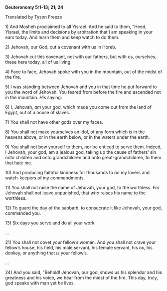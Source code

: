 ﻿**Deuteronomy 5:1-13; 21; 24**

Translated by Tyson Freeze

1\) And Mosheh proclaimed to all Yisrael. And he said to them, “Heed, Yisrael, the limits and decisions by arbitration that I am speaking in your ears today. And learn them and keep watch to do them.

2\) Jehovah, our God, cut a covenant with us in Horeb.

3\) Jehovah cut this covenant, not with our fathers, but with us, ourselves, these here today, all of us living.

4\) Face to face, Jehovah spoke with you in the mountain, out of the midst of the fire.

5\) I was standing between Jehovah and you in that time he put forward to you the word of Jehovah. You feared from before the fire and ascended not in the mountain. *His* saying:

6\) I, Jehovah, *am* your god, which made you come out from the land of Egypt, out of a house of slaves.

7\) You shall not have other gods over my faces.

8\) You shall not make yourselves an idol, of any form which *is* in the heavens above, or in the earth below, or in the waters under the earth. 

9\) You shall not bow yourself to them, nor be enticed to serve them. Indeed, I Jehovah, your god, am a jealous god, taking up the cause of fathers’ sin onto children and onto grandchildren and onto great-grandchildren, to them that hate me.

10\) And producing faithful kindness for thousands to *be* my lovers and watch-keepers of my commandments.

11\) You shall not raise the name of Jehovah, your god, to the worthless. For Jehovah shall not leave unpunished, that *who* raises his name to the worthless.

12\) To guard the day of the sabbath, to consecrate it like Jehovah, your god, commanded you.

13\) Six days you serve and do all your work.

...

21\) You shall not covet your fellow’s woman. And you shall not crave your fellow’s house, his field, his male servant, his female servant, his ox, his donkey, or anything that *is* your fellow’s.

...

24\) And you said, “Behold! Jehovah, our god, shows us his splendor and his greatness and his voice, we hear from the midst of the fire. This day, truly, god speaks with man yet *he* lives.
